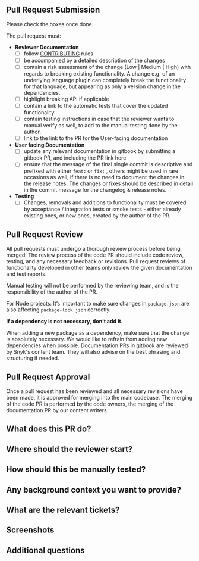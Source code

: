 ## Pull Request Submission

Please check the boxes once done.

The pull request must:

- **Reviewer Documentation**
    - [ ] follow [CONTRIBUTING](https://github.com/snyk/cli/blob/master/CONTRIBUTING.md) rules
    - [ ] be accompanied by a detailed description of the changes
    - [ ] contain a risk assessment of the change (Low | Medium | High) with regards to breaking existing functionality. A change e.g. of an underlying language plugin can completely break the functionality for that language, but appearing as only a version change in the dependencies.
    - [ ] highlight breaking API if applicable
    - [ ] contain a link to the automatic tests that cover the updated functionality.
    - [ ] contain testing instructions in case that the reviewer wants to manual verify as well, to add to the manual testing done by the author.
    - [ ] link to the link to the PR for the User-facing documentation
- **User facing Documentation**
    - [ ] update any relevant documentation in gitbook by submitting a gitbook PR, and including the PR link here
    - [ ] ensure that the message of the final single commit is descriptive and prefixed with either `feat:` or `fix:` , others might be used in rare occasions as well, if there is no need to document the changes in the release notes. The changes or fixes should be described in detail in the commit message for the changelog & release notes.
- **Testing**
    - [ ] Changes, removals and additions to functionality must be covered by acceptance / integration tests or smoke tests - either already existing ones, or new ones, created by the author of the PR.

## Pull Request Review

All pull requests must undergo a thorough review process before being merged. 
The review process of the code PR should include code review, testing, and any necessary feedback or revisions. 
Pull request reviews of functionality developed in other teams only review the given documentation and test reports. 

Manual testing will not be performed by the reviewing team, and is the responsibility of the author of the PR.

For Node projects: It’s important to make sure changes in `package.json` are also affecting `package-lock.json` correctly.

****************************If a dependency is not necessary, don’t add it.**************************** 

When adding a new package as a dependency, make sure that the change is absolutely necessary. We would like to refrain from adding new dependencies when possible.
Documentation PRs in gitbook are reviewed by Snyk's content team. They will also advise on the best phrasing and structuring if needed.

## Pull Request Approval

Once a pull request has been reviewed and all necessary revisions have been made, it is approved for merging into 
the main codebase. The merging of the code PR is performed by the code owners, the merging of the documentation PR 
by our content writers.


## What does this PR do?


## Where should the reviewer start?


## How should this be manually tested?


## Any background context you want to provide?


## What are the relevant tickets?


## Screenshots


## Additional questions
